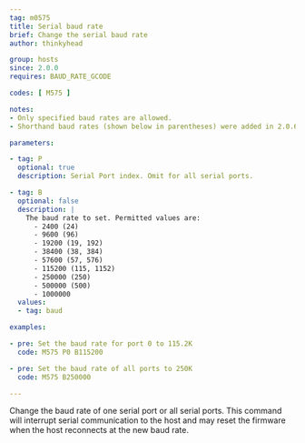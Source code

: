 ```yaml
---
tag: m0575
title: Serial baud rate
brief: Change the serial baud rate
author: thinkyhead

group: hosts
since: 2.0.0
requires: BAUD_RATE_GCODE

codes: [ M575 ]

notes:
- Only specified baud rates are allowed.
- Shorthand baud rates (shown below in parentheses) were added in 2.0.6.1.

parameters:

- tag: P
  optional: true
  description: Serial Port index. Omit for all serial ports.

- tag: B
  optional: false
  description: |
    The baud rate to set. Permitted values are:
      - 2400 (24)
      - 9600 (96)
      - 19200 (19, 192)
      - 38400 (38, 384)
      - 57600 (57, 576)
      - 115200 (115, 1152)
      - 250000 (250)
      - 500000 (500)
      - 1000000
  values:
  - tag: baud

examples:

- pre: Set the baud rate for port 0 to 115.2K
  code: M575 P0 B115200

- pre: Set the baud rate of all ports to 250K
  code: M575 B250000

---
```


Change the baud rate of one serial port or all serial ports. This command will interrupt serial communication to the host and may reset the firmware when the host reconnects at the new baud rate.
